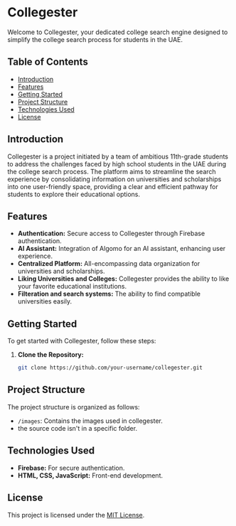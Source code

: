 # Collegester

Welcome to Collegester, your dedicated college search engine designed to simplify the college search process for students in the UAE.

## Table of Contents
- [Introduction](#introduction)
- [Features](#features)
- [Getting Started](#getting-started)
- [Project Structure](#project-structure)
- [Technologies Used](#technologies-used)
- [License](#license)

## Introduction

Collegester is a project initiated by a team of ambitious 11th-grade students to address the challenges faced by high school students in the UAE during the college search process. The platform aims to streamline the search experience by consolidating information on universities and scholarships into one user-friendly space, providing a clear and efficient pathway for students to explore their educational options.

## Features

- **Authentication:** Secure access to Collegester through Firebase authentication.
- **AI Assistant:** Integration of Algomo for an AI assistant, enhancing user experience.
- **Centralized Platform:** All-encompassing data organization for universities and scholarships.
- **Liking Universities and Colleges:** Collegester provides the ability to like your favorite educational institutions.
- **Filteration and search systems:** The ability to find compatible universities easily.

## Getting Started

To get started with Collegester, follow these steps:

1. **Clone the Repository:**
   ```bash
   git clone https://github.com/your-username/collegester.git
## Project Structure

The project structure is organized as follows:

- `/images`: Contains the images used in collegester.
- the source code isn't in a specific folder.

## Technologies Used

- **Firebase:** For secure authentication.
- **HTML, CSS, JavaScript:** Front-end development.


## License

This project is licensed under the [MIT License](LICENSE).
